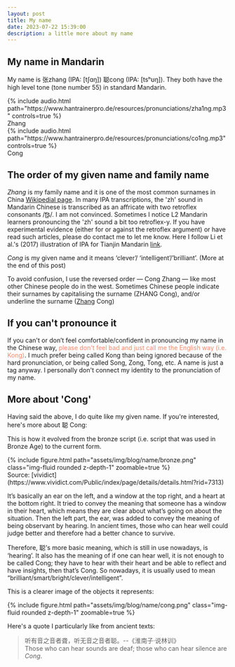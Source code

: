 ```yaml
---
layout: post
title: My name
date: 2023-07-22 15:39:00
description: a little more about my name
---
```


## My name in Mandarin
My name is 张zhang  (IPA: [tʃɑŋ]) 聪cong (IPA: [tsʰʊŋ]). They both have the high level tone (tone number 55) in standard Mandarin.

<div class="row mt-3">
    <div class="col-sm mt-3 mt-md-0">
        {% include audio.html path="https://www.hantrainerpro.de/resources/pronunciations/zha1ng.mp3" controls=true %}
    </div>
    <div class="caption">
    Zhang
</div>
</div>

<div class="row mt-3">
    <div class="col-sm mt-3 mt-md-0">
        {% include audio.html path="https://www.hantrainerpro.de/resources/pronunciations/co1ng.mp3" controls=true %}
    </div>
    <div class="caption">
    Cong
</div>
</div>


## The order of my given name and family name
*Zhang* is my family name and it is one of the most common surnames in China [Wikipedial page](https://en.wikipedia.org/wiki/Zhang_(surname)). In many IPA transcriptions, the 'zh' sound in Mandarin Chinese is transcribed as an affricate with two retroflex consonants /ʈ͡ʂ/. I am not convinced. Sometimes I notice L2 Mandarin learners pronouncing the 'zh' sound a bit too retroflex-y. If you have experimental evidence (either for or against the retroflex argument) or have read such articles, please do contact me to let me know. Here I follow Li et al.'s (2017) illustration of IPA for Tianjin Mandarin [link](https://www.cambridge.org/core/journals/journal-of-the-international-phonetic-association/article/tianjin-mandarin/6BF886FF2DF9DAC72D34116888623AE3).

*Cong* is my given name and it means ‘clever’/ ‘intelligent’/’brilliant’. (More at the end of this post)

To avoid confusion, I use the reversed order — Cong Zhang — like most other Chinese people do in the west. Sometimes Chinese people indicate their surnames by capitalising the surname (ZHANG Cong), and/or underline the surname (<u>Zhang</u> Cong)

## If you can't pronounce it 
If you can't or don’t feel comfortable/confident in pronouncing my name in the Chinese way, <font color="#F78769"> please don't feel bad and just call me the English way (i.e. Kong)</font>. I much prefer being called Kong than being ignored because of the hard pronunciation, or being called Song, Zong, Tong, etc. A name is just a tag anyway. I personally don't connect my identity to the pronunciation of my name.

## More about 'Cong'
Having said the above, I do quite like my given name. If you're interested, here's more about 聪 Cong:

This is how it evolved from the bronze script (i.e. script that was used in Bronze Age) to the current form.
<div class="row mt-3">
    <div class="col-sm mt-3 mt-md-0">
        {% include figure.html path="assets/img/blog/name/bronze.png" class="img-fluid rounded z-depth-1"  zoomable=true %}
    </div>
</div>
<div class="caption">
    Source: [vividict](https://www.vividict.com/Public/index/page/details/details.html?rid=7313)
</div>


It’s basically an ear on the left, and a window at the top right, and a heart at the bottom right. It tried to convey the meaning that someone has a window in their heart, which means they are clear about what’s going on about the situation. Then the left part, the ear, was added to convey the meaning of being observant by hearing. In ancient times, those who can hear well could judge better and therefore had a better chance to survive.  

Therefore, 聪’s more basic meaning, which is still in use nowadays, is ‘hearing’. It also has the meaning of if one can hear well, it is not enough to be called Cong; they have to hear with their heart and be able to reflect and have insights, then that’s Cong. So nowadays, it is usually used to mean “brilliant/smart/bright/clever/intelligent”.  

This is a clearer image of the objects it represents:  
<div class="row mt-3">
    <div class="col-sm mt-3 mt-md-0">
        {% include figure.html path="assets/img/blog/name/cong.png" class="img-fluid rounded z-depth-1"  zoomable=true %}
    </div>
</div>


Here's a quote I particularly like from ancient texts:
>听有音之音者聋，听无音之音者聪。--《淮南子·说林训》   
>Those who can hear sounds are deaf; those who can hear silence are *Cong*. 